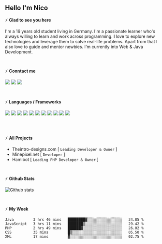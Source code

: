 <h2>Hello I'm Nico</h2>

⚡ **Glad to see you here**

I'm a 16 years old student living in Germany. I'm a passionate learner who's always willing to learn and work across programming. I love to explore new technologies and leverage them to solve real-life problems. Apart from that I also love to guide and mentor newbies. I'm currently into Web & Java Development.

<br>

⚡ **Conntact me**

<a href="https://github.com/nicosammito"><img src="https://img.shields.io/badge/-Github-blue?style=for-the-badge&logo=github&logoColor=white"/></a> <a href="https://discord.com/users/456437986238791701"><img src="https://img.shields.io/badge/-discord-blue?style=for-the-badge&logo=discord&logoColor=white"/></a> <a href="https://www.instagram.com/nico_sammito/"><img src="https://img.shields.io/badge/-instagram-blue?style=for-the-badge&logo=instagram&logoColor=white"/></a>

<br />

⚡ **Languages / Frameworks**

<img src="https://img.shields.io/badge/-HTML-blue?style=for-the-badge&logo=html5&logoColor=white"/> <img src="https://img.shields.io/badge/-CSS-blue?style=for-the-badge&logo=CSS3&logoColor=white"/> <img src="https://img.shields.io/badge/-PHP-blue?style=for-the-badge&logo=PHP&logoColor=white"/> <img src="https://img.shields.io/badge/-Javascript-blue?style=for-the-badge&logo=javascript&logoColor=white"/>
<img src="https://img.shields.io/badge/-jQuery-blue?style=for-the-badge&logo=Jquery&logoColor=white"/> <img src="https://img.shields.io/badge/-Bootstrap-blue?style=for-the-badge&logo=Bootstrap&logoColor=white"/> <img src="https://img.shields.io/badge/-symphony-blue?style=for-the-badge&logo=symphony&logoColor=white"/> <img src="https://img.shields.io/badge/-Java-blue?style=for-the-badge&logo=java&logoColor=white"/>
<img src="https://img.shields.io/badge/-mysql-blue?style=for-the-badge&logo=mysql&logoColor=white"/> <img src="https://img.shields.io/badge/-Flutter-blue?style=for-the-badge&logo=flutter&logoColor=white"/> <img src="https://img.shields.io/badge/-DART-blue?style=for-the-badge&logo=dart&logoColor=white"/>

<br><br>

⚡ **All Projects**

- Theintro-designs.com [ `Leading Developer & Owner` ]
- Minepixel.net [ ``Developer`` ]
- Hamibot [ ``Leading PHP Developer & Owner`` ]

<br>

⚡ **Github Stats**

![Github stats](https://github-readme-stats.vercel.app/api?username=nicosammito&show_icons=true&hide_border=true&count_private=true)

<br>

⚡ **My Week**

<!--START_SECTION:waka-->
```text
Java         3 hrs 46 mins   ████████▓░░░░░░░░░░░░░░░░   34.85 % 
JavaScript   3 hrs 11 mins   ███████▒░░░░░░░░░░░░░░░░░   29.42 % 
PHP          2 hrs 49 mins   ██████▓░░░░░░░░░░░░░░░░░░   26.02 % 
CSS          35 mins         █▒░░░░░░░░░░░░░░░░░░░░░░░   05.50 % 
XML          17 mins         ▓░░░░░░░░░░░░░░░░░░░░░░░░   02.75 % 
```
<!--END_SECTION:waka-->
